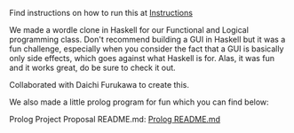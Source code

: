 Find instructions on how to run this at [Instructions](./haskell/FINALPROPOSAL.md)

We made a wordle clone in Haskell for our Functional and Logical programming class. Don't recommend building a GUI in Haskell but it was a fun challenge, especially when you consider the fact that a GUI is basically only side effects, which goes against what Haskell is for. Alas, it was fun and it works great, do be sure to check it out. 

Collaborated with Daichi Furukawa to create this. 


We also made a little prolog program for fun which you can find below:

Prolog Project Proposal README.md: [Prolog README.md](./prolog/README.md)





